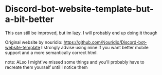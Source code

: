 # Discord-bot-website-template-but-a-bit-better
This can still be improved, but im lazy. I will probably end up doing it though


Original website by nouridio: https://github.com/Nouridio/Discord-bot-website-template
I strongly advise using mine if you want better mobile support and a more semantically correct html.

note:
ALso I might've missed some things and you'll probably have to recreate them yourself until I notice them
